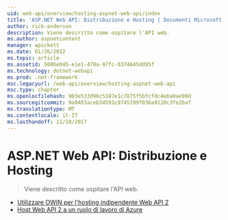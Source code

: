 ```yaml
---
uid: web-api/overview/hosting-aspnet-web-api/index
title: 'ASP.NET Web API: Distribuzione e Hosting | Documenti Microsoft'
author: rick-anderson
description: Viene descritto come ospitare l'API web.
ms.author: aspnetcontent
manager: wpickett
ms.date: 01/26/2012
ms.topic: article
ms.assetid: 500be045-e1e1-478a-97fc-0374645dd95f
ms.technology: dotnet-webapi
ms.prod: .net-framework
msc.legacyurl: /web-api/overview/hosting-aspnet-web-api
msc.type: chapter
ms.openlocfilehash: 903e533d96c5187e1c7875f5bfcfdc4eba0ae98d
ms.sourcegitcommit: 9a9483aceb34591c97451997036a9120c3fe2baf
ms.translationtype: MT
ms.contentlocale: it-IT
ms.lasthandoff: 11/10/2017
---
```

<a name="aspnet-web-api-deployment-and-hosting"></a>ASP.NET Web API: Distribuzione e Hosting
====================
> Viene descritto come ospitare l'API web.


- [Utilizzare OWIN per l'hosting indipendente Web API 2](use-owin-to-self-host-web-api.md)
- [Host Web API 2 a un ruolo di lavoro di Azure](host-aspnet-web-api-in-an-azure-worker-role.md)
